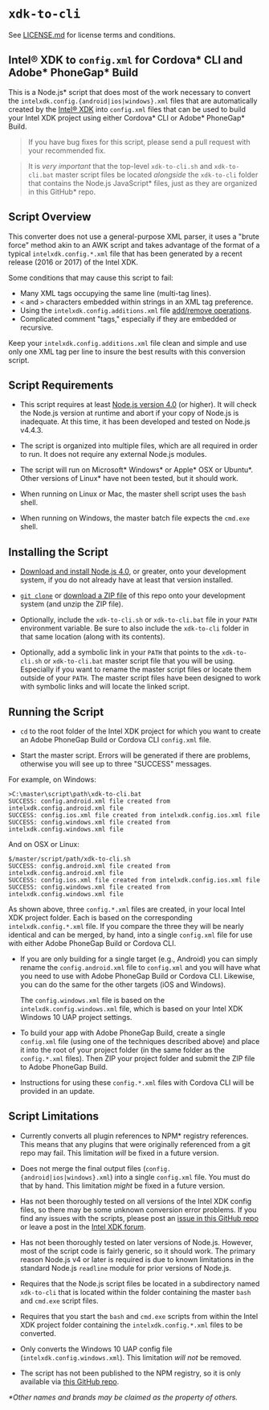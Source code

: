 `xdk-to-cli`
============
See [LICENSE.md](LICENSE.md) for license terms and conditions.


Intel® XDK to `config.xml` for Cordova\* CLI and Adobe\* PhoneGap\* Build
-------------------------------------------------------------------------
This is a Node.js\* script that does most of the work necessary to
convert the `intelxdk.config.{android|ios|windows}.xml` files that
are automatically created by the [Intel® XDK](http://xdk.intel.com)
into `config.xml` files that can be used to build your Intel XDK
project using either Cordova\* CLI or Adobe\* PhoneGap\* Build.

> If you have bug fixes for this script, please send a pull request
> with your recommended fix.

> It is *very important* that the top-level `xdk-to-cli.sh` and
> `xdk-to-cli.bat` master script files be located *alongside* the
> `xdk-to-cli` folder that contains the Node.js JavaScript\* files,
> just as they are organized in this GitHub\* repo.


Script Overview
---------------
This converter does not use a general-purpose XML parser, it uses a
"brute force" method akin to an AWK script and takes advantage of the
format of a typical `intelxdk.config.*.xml` file that has been
generated by a recent release (2016 or 2017) of the Intel XDK.

Some conditions that may cause this script to fail:

- Many XML tags occupying the same line (multi-tag lines).
- `<` and `>` characters embedded within strings in an XML tag preference.
- Using the `intelxdk.config.additions.xml` file [add/remove operations][1].
- Complicated comment "tags," especially if they are embedded or recursive.

Keep your `intelxdk.config.additions.xml` file clean and simple and use only
one XML tag per line to insure the best results with this conversion script.


Script Requirements
-------------------
* This script requires at least [Node.js version 4.0][2] (or higher). It will
  check the Node.js version at runtime and abort if your copy of Node.js is
  inadequate. At this time, it has been developed and tested on Node.js v4.4.3.

* The script is organized into multiple files, which are all required in
  order to run. It does not require any external Node.js modules.

* The script will run on Microsoft\* Windows\* or Apple\* OSX or Ubuntu\*.
  Other versions of Linux\* have not been tested, but it should work.

* When running on Linux or Mac, the master shell script uses the `bash` shell.

* When running on Windows, the master batch file expects the `cmd.exe` shell.


Installing the Script
---------------------
* [Download and install Node.js 4.0][2], or greater, onto your development
  system, if you do not already have at least that version installed.

* [`git clone`][3] or [download a ZIP file][4] of this repo onto your
  development system (and unzip the ZIP file).

* Optionally, include the `xdk-to-cli.sh` or `xdk-to-cli.bat` file in your
  `PATH` environment variable. Be sure to also include the `xdk-to-cli`
  folder in that same location (along with its contents).

* Optionally, add a symbolic link in your `PATH` that points to the
  `xdk-to-cli.sh` or `xdk-to-cli.bat` master script file that you will be
  using. Especially if you want to rename the master script files or locate
  them outside of your `PATH`. The master script files have been
  designed to work with symbolic links and will locate the linked script.


Running the Script
------------------
* `cd` to the root folder of the Intel XDK project for which you want to
  create an Adobe PhoneGap Build or Cordova CLI `config.xml` file.

* Start the master script. Errors will be generated if there are problems,
  otherwise you will see up to three "SUCCESS" messages.

For example, on Windows:

~~~
>C:\master\script\path\xdk-to-cli.bat
SUCCESS: config.android.xml file created from intelxdk.config.android.xml file
SUCCESS: config.ios.xml file created from intelxdk.config.ios.xml file
SUCCESS: config.windows.xml file created from intelxdk.config.windows.xml file
~~~

And on OSX or Linux:

~~~
$/master/script/path/xdk-to-cli.sh
SUCCESS: config.android.xml file created from intelxdk.config.android.xml file
SUCCESS: config.ios.xml file created from intelxdk.config.ios.xml file
SUCCESS: config.windows.xml file created from intelxdk.config.windows.xml file
~~~

As shown above, three `config.*.xml` files are created, in your local Intel
XDK project folder. Each is based on the corresponding `intelxdk.config.*.xml`
file. If you compare the three they will be nearly identical and can be
merged, by hand, into a single `config.xml` file for use with either Adobe
PhoneGap Build or Cordova CLI.

* If you are only building for a single target (e.g., Android) you can simply
  rename the `config.android.xml` file to `config.xml` and you will have what
  you need to use with Adobe PhoneGap Build or Cordova CLI. Likewise, you can
  do the same for the other targets (iOS and Windows).

  The `config.windows.xml` file is based on the `intelxdk.config.windows.xml`
  file, which is based on your Intel XDK Windows 10 UAP project settings.

* To build your app with Adobe PhoneGap Build, create a single `config.xml`
  file (using one of the techniques described above) and place it into the root
  of your project folder (in the same folder as the `config.*.xml` files).
  Then ZIP your project folder and submit the ZIP file to Adobe PhoneGap Build.

* Instructions for using these `config.*.xml` files with Cordova CLI will be
  provided in an update.


Script Limitations
------------------
* Currently converts all plugin references to NPM\* registry references. This
  means that any plugins that were originally referenced from a git repo may
  fail. This limitation *will* be fixed in a future version.

* Does not merge the final output files (`config.{android|ios|windows}.xml`)
  into a single `config.xml` file. You must do that by hand. This limitation
  *might* be fixed in a future version.

* Has not been thoroughly tested on all versions of the Intel XDK config
  files, so there may be some unknown conversion error problems. If you find
  any issues with the scripts, please post an [issue in this GitHub repo][6]
  or leave a post in the [Intel XDK forum][5].

* Has not been thoroughly tested on later versions of Node.js. However,
  most of the script code is fairly generic, so it should work. The primary
  reason Node.js v4 or later is required is due to known limitations in the
  standard Node.js `readline` module for prior versions of Node.js.

* Requires that the Node.js script files be located in a subdirectory
  named `xdk-to-cli` that is located within the folder containing the
  master `bash` and `cmd.exe` script files.

* Requires that you start the `bash` and `cmd.exe` scripts from within the
  Intel XDK project folder containing the `intelxdk.config.*.xml` files
  to be converted.

* Only converts the Windows 10 UAP config file (`intelxdk.config.windows.xml`).
  This limitation *will not* be removed.

* The script has not been published to the NPM registry, so it is only
  available via [this GitHub repo][3].


[1]: https://software.intel.com/en-us/xdk/docs/adding-special-build-options-to-your-xdk-cordova-app-with-the-intelxdk-config-additions-xml-file
[2]: https://nodejs.org/en/download/
[3]: https://github.com/xmnboy/xdk-to-cli.git
[4]: https://github.com/xmnboy/xdk-to-cli/archive/master.zip
[5]: https://software.intel.com/en-us/forums/intel-xdk
[6]: https://github.com/xmnboy/xdk-to-cli/issues

_\*Other names and brands may be claimed as the property of others._
